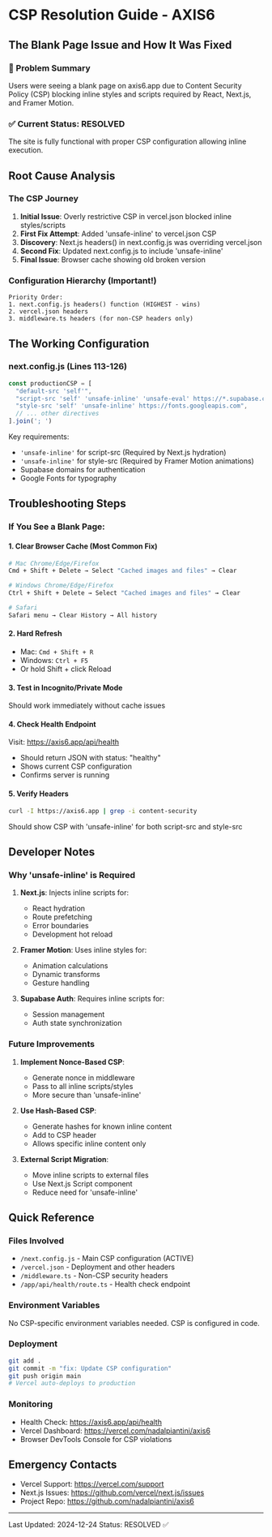 # CSP Resolution Guide - AXIS6
## The Blank Page Issue and How It Was Fixed

### 🚨 Problem Summary
Users were seeing a blank page on axis6.app due to Content Security Policy (CSP) blocking inline styles and scripts required by React, Next.js, and Framer Motion.

### ✅ Current Status: RESOLVED
The site is fully functional with proper CSP configuration allowing inline execution.

## Root Cause Analysis

### The CSP Journey
1. **Initial Issue**: Overly restrictive CSP in vercel.json blocked inline styles/scripts
2. **First Fix Attempt**: Added 'unsafe-inline' to vercel.json CSP
3. **Discovery**: Next.js headers() in next.config.js was overriding vercel.json
4. **Second Fix**: Updated next.config.js to include 'unsafe-inline' 
5. **Final Issue**: Browser cache showing old broken version

### Configuration Hierarchy (Important!)
```
Priority Order:
1. next.config.js headers() function (HIGHEST - wins)
2. vercel.json headers
3. middleware.ts headers (for non-CSP headers only)
```

## The Working Configuration

### next.config.js (Lines 113-126)
```javascript
const productionCSP = [
  "default-src 'self'",
  "script-src 'self' 'unsafe-inline' 'unsafe-eval' https://*.supabase.co https://*.vercel-scripts.com https://vercel.live",
  "style-src 'self' 'unsafe-inline' https://fonts.googleapis.com",
  // ... other directives
].join('; ')
```

Key requirements:
- `'unsafe-inline'` for script-src (Required by Next.js hydration)
- `'unsafe-inline'` for style-src (Required by Framer Motion animations)
- Supabase domains for authentication
- Google Fonts for typography

## Troubleshooting Steps

### If You See a Blank Page:

#### 1. Clear Browser Cache (Most Common Fix)
```bash
# Mac Chrome/Edge/Firefox
Cmd + Shift + Delete → Select "Cached images and files" → Clear

# Windows Chrome/Edge/Firefox  
Ctrl + Shift + Delete → Select "Cached images and files" → Clear

# Safari
Safari menu → Clear History → All history
```

#### 2. Hard Refresh
- Mac: `Cmd + Shift + R`
- Windows: `Ctrl + F5`
- Or hold Shift + click Reload

#### 3. Test in Incognito/Private Mode
Should work immediately without cache issues

#### 4. Check Health Endpoint
Visit: https://axis6.app/api/health
- Should return JSON with status: "healthy"
- Shows current CSP configuration
- Confirms server is running

#### 5. Verify Headers
```bash
curl -I https://axis6.app | grep -i content-security
```
Should show CSP with 'unsafe-inline' for both script-src and style-src

## Developer Notes

### Why 'unsafe-inline' is Required

1. **Next.js**: Injects inline scripts for:
   - React hydration
   - Route prefetching
   - Error boundaries
   - Development hot reload

2. **Framer Motion**: Uses inline styles for:
   - Animation calculations
   - Dynamic transforms
   - Gesture handling

3. **Supabase Auth**: Requires inline scripts for:
   - Session management
   - Auth state synchronization

### Future Improvements

1. **Implement Nonce-Based CSP**:
   - Generate nonce in middleware
   - Pass to all inline scripts/styles
   - More secure than 'unsafe-inline'

2. **Use Hash-Based CSP**:
   - Generate hashes for known inline content
   - Add to CSP header
   - Allows specific inline content only

3. **External Script Migration**:
   - Move inline scripts to external files
   - Use Next.js Script component
   - Reduce need for 'unsafe-inline'

## Quick Reference

### Files Involved
- `/next.config.js` - Main CSP configuration (ACTIVE)
- `/vercel.json` - Deployment and other headers
- `/middleware.ts` - Non-CSP security headers
- `/app/api/health/route.ts` - Health check endpoint

### Environment Variables
No CSP-specific environment variables needed. CSP is configured in code.

### Deployment
```bash
git add .
git commit -m "fix: Update CSP configuration"
git push origin main
# Vercel auto-deploys to production
```

### Monitoring
- Health Check: https://axis6.app/api/health
- Vercel Dashboard: https://vercel.com/nadalpiantini/axis6
- Browser DevTools Console for CSP violations

## Emergency Contacts
- Vercel Support: https://vercel.com/support
- Next.js Issues: https://github.com/vercel/next.js/issues
- Project Repo: https://github.com/nadalpiantini/axis6

---
Last Updated: 2024-12-24
Status: RESOLVED ✅